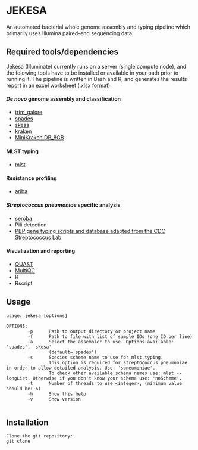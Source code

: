 # JEKESA
An automated bacterial whole genome assembly and typing pipeline which primarily uses Illumina paired-end sequencing data.

## Required tools/dependencies
Jekesa (Illuminate) currently runs on a server (single compute node), and the folowing tools have to be installed or available in your path prior to running it. The pipeline is written in Bash and R, and generates the results report in an excel worksheet (.xlsx format).

#### _De novo_ genome assembly and classification
* [trim_galore]()
* [spades](http://cab.spbu.ru/software/spades/)
* [skesa](https://github.com/ncbi/SKESA)
* [kraken](https://github.com/DerrickWood/kraken)
* [MiniKraken DB_8GB](https://ccb.jhu.edu/software/kraken/)

#### MLST typing
* [mlst](https://github.com/tseemann/mlst)

#### Resistance profiling
- [ariba](https://github.com/sanger-pathogens/ariba)

#### _Streptococcus pneumoniae_ specific analysis
- [seroba](https://github.com/sanger-pathogens/seroba)
- Pili detection
- [PBP gene typing scripts and database adapted from the CDC Streptococcus Lab](https://github.com/BenJamesMetcalf/Spn_Scripts_Reference)

#### Visualization and reporting
* [QUAST](http://quast.sourceforge.net/quast)
* [MultiQC](https://github.com/ewels/MultiQC)
* R
* Rscript

## Usage
```
usage: jekesa [options]

OPTIONS:
        -p      Path to output directory or project name
        -f      Path to file with list of sample IDs (one ID per line)
        -a      Select the assembler to use. Options available: 'spades', 'skesa'
                (default='spades')
        -s      Species scheme name to use for mlst typing.
                This option is required for streptococcus pneumoniae in order to allow detailed analysis. Use: 'spneumoniae'.
                To check other available schema names use: mlst --longList. Otherwise if you don't know your schema use: 'noScheme'.
        -t      Number of threads to use <integer>, (minimum value should be: 6)
        -h      Show this help
        -v      Show version
        
````
## Installation

````
Clone the git repository:
git clone 
````
